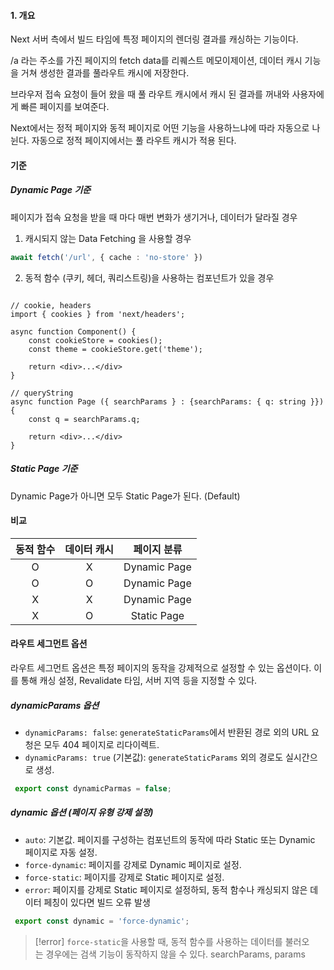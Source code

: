 
#### 1. 개요
Next 서버 측에서 빌드 타임에 특정 페이지의 렌더링 결과를 캐싱하는 기능이다.

/a 라는 주소를 가진 페이지의 fetch data를 리퀘스트 메모이제이션, 데이터 캐시 기능을 거쳐 생성한 결과를 풀라우트 캐시에 저장한다.

브라우저 접속 요청이 들어 왔을 때 풀 라우트 캐시에서 캐시 된 결과를 꺼내와 사용자에게 빠른 페이지를 보여준다.

Next에서는 정적 페이지와 동적 페이지로 어떤 기능을 사용하느냐에 따라 자동으로 나뉜다.
자동으로 정적 페이지에서는 풀 라우트 캐시가 적용 된다.


#### 기준
##### Dynamic Page 기준
페이지가 접속 요청을 받을 때 마다 매번 변화가 생기거나, 데이터가 달라질 경우

1. 캐시되지 않는 Data Fetching 을 사용할 경우
``` typescript
await fetch('/url', { cache : 'no-store' })
```
2. 동적 함수 (쿠키, 헤더, 쿼리스트링)을 사용하는 컴포넌트가 있을 경우
``` tsx

// cookie, headers
import { cookies } from 'next/headers';

async function Component() {
	const cookieStore = cookies();
	const theme = cookieStore.get('theme');
	
	return <div>...</div>
}

// queryString
async function Page ({ searchParams } : {searchParams: { q: string }}) {
	const q = searchParams.q;

	return <div>...</div>
}
```

##### Static Page 기준
Dynamic Page가 아니면 모두 Static Page가 된다. (Default)


#### 비교
| 동적 함수 | 데이터 캐시 |    페이지 분류    |
| :---: | :----: | :----------: |
|   O   |   X    | Dynamic Page |
|   O   |   O    | Dynamic Page |
|   X   |   X    | Dynamic Page |
|   X   |   O    | Static Page  |

#### 라우트 세그먼트 옵션
라우트 세그먼트 옵션은 특정 페이지의 동작을 강제적으로 설정할 수 있는 옵션이다. 이를 통해 캐싱 설정, Revalidate 타임, 서버 지역 등을 지정할 수 있다.

##### dynamicParams 옵션
- `dynamicParams: false`: `generateStaticParams`에서 반환된 경로 외의 URL 요청은 모두 404 페이지로 리다이렉트.
- `dynamicParams: true` (기본값): `generateStaticParams` 외의 경로도 실시간으로 생성.
``` typescript
 export const dynamicParmas = false;
```
##### dynamic 옵션 (페이지 유형 강제 설정)
- `auto`: 기본값. 페이지를 구성하는 컴포넌트의 동작에 따라 Static 또는 Dynamic 페이지로 자동 설정.
- `force-dynamic`: 페이지를 강제로 Dynamic 페이지로 설정.
- `force-static`: 페이지를 강제로 Static 페이지로 설정.
- `error`: 페이지를 강제로 Static 페이지로 설정하되, 동적 함수나 캐싱되지 않은 데이터 페칭이 있다면 빌드 오류 발생

``` typescript
 export const dynamic = 'force-dynamic';
```

> [!error] 
> `force-static`을 사용할 때, 동적 함수를 사용하는 데이터를 불러오는 경우에는 검색 기능이 동작하지 않을 수 있다.
> searchParams, params

